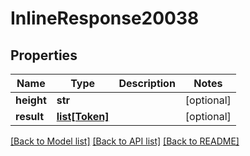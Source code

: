 # InlineResponse20038

## Properties
Name | Type | Description | Notes
------------ | ------------- | ------------- | -------------
**height** | **str** |  | [optional] 
**result** | [**list[Token]**](Token.md) |  | [optional] 

[[Back to Model list]](../README.md#documentation-for-models) [[Back to API list]](../README.md#documentation-for-api-endpoints) [[Back to README]](../README.md)


